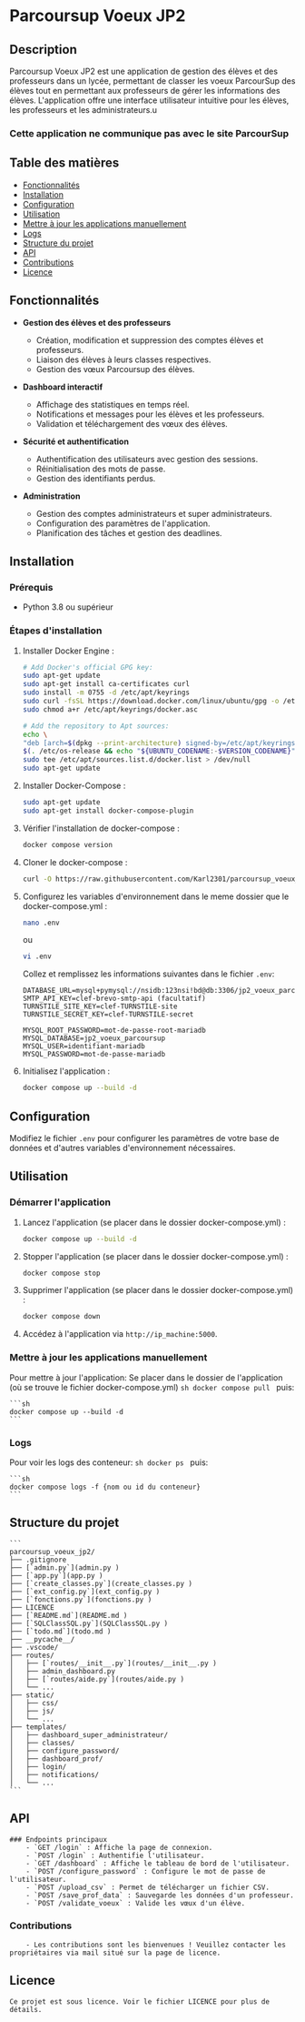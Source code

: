 # Parcoursup Voeux JP2

## Description

Parcoursup Voeux JP2 est une application de gestion des élèves et des professeurs dans un lycée, permettant de classer les voeux ParcourSup des élèves tout en permettant aux professeurs de gérer les informations des élèves. L'application offre une interface utilisateur intuitive pour les élèves, les professeurs et les administrateurs.u

### Cette application ne communique pas avec le site ParcourSup

## Table des matières

- [Fonctionnalités](#fonctionnalités)
- [Installation](#installation)
- [Configuration](#configuration)
- [Utilisation](#utilisation)
- [Mettre à jour les applications manuellement](#Mettre-à-jour-les-applications-manuellement)
- [Logs](#logs)
- [Structure du projet](#structure-du-projet)
- [API](#api)
- [Contributions](#contributions)
- [Licence](#licence)

## Fonctionnalités

- **Gestion des élèves et des professeurs**
  - Création, modification et suppression des comptes élèves et professeurs.
  - Liaison des élèves à leurs classes respectives.
  - Gestion des vœux Parcoursup des élèves.

- **Dashboard interactif**
  - Affichage des statistiques en temps réel.
  - Notifications et messages pour les élèves et les professeurs.
  - Validation et téléchargement des vœux des élèves.

- **Sécurité et authentification**
  - Authentification des utilisateurs avec gestion des sessions.
  - Réinitialisation des mots de passe.
  - Gestion des identifiants perdus.

- **Administration**
  - Gestion des comptes administrateurs et super administrateurs.
  - Configuration des paramètres de l'application.
  - Planification des tâches et gestion des deadlines.

## Installation

### Prérequis

- Python 3.8 ou supérieur

### Étapes d'installation

1. Installer Docker Engine :
    ```sh
    # Add Docker's official GPG key:
    sudo apt-get update
    sudo apt-get install ca-certificates curl
    sudo install -m 0755 -d /etc/apt/keyrings
    sudo curl -fsSL https://download.docker.com/linux/ubuntu/gpg -o /etc/apt/keyrings/docker.asc
    sudo chmod a+r /etc/apt/keyrings/docker.asc

    # Add the repository to Apt sources:
    echo \
    "deb [arch=$(dpkg --print-architecture) signed-by=/etc/apt/keyrings/docker.asc] https://download.docker.com/linux/ubuntu \
    $(. /etc/os-release && echo "${UBUNTU_CODENAME:-$VERSION_CODENAME}") stable" | \
    sudo tee /etc/apt/sources.list.d/docker.list > /dev/null
    sudo apt-get update
    ```

2. Installer Docker-Compose :
    ```sh
    sudo apt-get update
    sudo apt-get install docker-compose-plugin
    ```

3. Vérifier l'installation de docker-compose :
    ```sh
    docker compose version
    ```

4. Cloner le docker-compose :
    ```sh
    curl -O https://raw.githubusercontent.com/Karl2301/parcoursup_voeux_jp2/refs/heads/main/docker-compose.yml
    ```

5. Configurez les variables d'environnement dans le meme dossier que le docker-compose.yml :
    ```sh
    nano .env
    ```
    ou
    ```sh
    vi .env
    ```

    Collez et remplissez les informations suivantes dans le fichier `.env`:
    ```
    DATABASE_URL=mysql+pymysql://nsidb:123nsi!bd@db:3306/jp2_voeux_parcoursup
    SMTP_API_KEY=clef-brevo-smtp-api (facultatif)
    TURNSTILE_SITE_KEY=clef-TURNSTILE-site
    TURNSTILE_SECRET_KEY=clef-TURNSTILE-secret

    MYSQL_ROOT_PASSWORD=mot-de-passe-root-mariadb
    MYSQL_DATABASE=jp2_voeux_parcoursup
    MYSQL_USER=identifiant-mariadb
    MYSQL_PASSWORD=mot-de-passe-mariadb
    ```

6. Initialisez l'application :
    ```sh
    docker compose up --build -d
    ```

## Configuration

Modifiez le fichier `.env` pour configurer les paramètres de votre base de données et d'autres variables d'environnement nécessaires.

## Utilisation

### Démarrer l'application

1. Lancez l'application (se placer dans le dossier docker-compose.yml) :
    ```sh
    docker compose up --build -d
    ```
2. Stopper l'application (se placer dans le dossier docker-compose.yml) :
    ```sh
    docker compose stop
    ```

3. Supprimer l'application (se placer dans le dossier docker-compose.yml) :
    ```sh
    docker compose down
    ```

4. Accédez à l'application via `http://ip_machine:5000`.

### Mettre à jour les applications manuellement

Pour mettre à jour l'application:
    Se placer dans le dossier de l'application (où se trouve le fichier docker-compose.yml)
    ```sh
    docker compose pull
    ```
    puis:

    ```sh
    docker compose up --build -d
    ```

### Logs

Pour voir les logs des conteneur:
    ```sh
    docker ps
    ```
    puis:

    ```sh
    docker compose logs -f {nom ou id du conteneur}
    ```

## Structure du projet
    ```
    parcoursup_voeux_jp2/
    ├── .gitignore
    ├── [`admin.py`](admin.py )
    ├── [`app.py`](app.py )
    ├── [`create_classes.py`](create_classes.py )
    ├── [`ext_config.py`](ext_config.py )
    ├── [`fonctions.py`](fonctions.py )
    ├── LICENCE
    ├── [`README.md`](README.md )
    ├── [`SQLClassSQL.py`](SQLClassSQL.py )
    ├── [`todo.md`](todo.md )
    ├── __pycache__/
    ├── .vscode/
    ├── routes/
    │   ├── [`routes/__init__.py`](routes/__init__.py )
    │   ├── admin_dashboard.py
    │   ├── [`routes/aide.py`](routes/aide.py )
    │   └── ...
    ├── static/
    │   ├── css/
    │   ├── js/
    │   └── ...
    ├── templates/
    │   ├── dashboard_super_administrateur/
    │   ├── classes/
    │   ├── configure_password/
    │   ├── dashboard_prof/
    │   ├── login/
    │   ├── notifications/
    │   └── ...
    ```

## API

    ### Endpoints principaux
        - `GET /login` : Affiche la page de connexion.
        - `POST /login` : Authentifie l'utilisateur.
        - `GET /dashboard` : Affiche le tableau de bord de l'utilisateur.
        - `POST /configure_password` : Configure le mot de passe de l'utilisateur.
        - `POST /upload_csv` : Permet de télécharger un fichier CSV.
        - `POST /save_prof_data` : Sauvegarde les données d'un professeur.
        - `POST /validate_voeux` : Valide les vœux d'un élève.


### Contributions
        - Les contributions sont les bienvenues ! Veuillez contacter les propriétaires via mail situé sur la page de licence.

## Licence
    Ce projet est sous licence. Voir le fichier LICENCE pour plus de détails.
